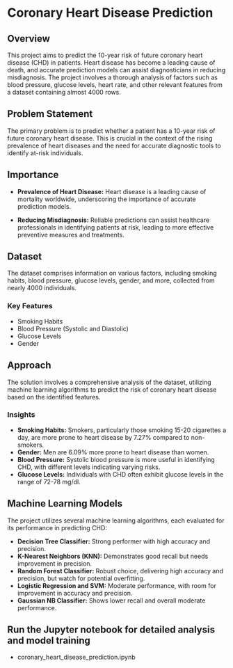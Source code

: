 # Coronary Heart Disease Prediction

## Overview

This project aims to predict the 10-year risk of future coronary heart disease (CHD) in patients. Heart disease has become a leading cause of death, and accurate prediction models can assist diagnosticians in reducing misdiagnosis. The project involves a thorough analysis of factors such as blood pressure, glucose levels, heart rate, and other relevant features from a dataset containing almost 4000 rows.

## Problem Statement

The primary problem is to predict whether a patient has a 10-year risk of future coronary heart disease. This is crucial in the context of the rising prevalence of heart diseases and the need for accurate diagnostic tools to identify at-risk individuals.

## Importance

- **Prevalence of Heart Disease:** Heart disease is a leading cause of mortality worldwide, underscoring the importance of accurate prediction models.
  
- **Reducing Misdiagnosis:** Reliable predictions can assist healthcare professionals in identifying patients at risk, leading to more effective preventive measures and treatments.

## Dataset

The dataset comprises information on various factors, including smoking habits, blood pressure, glucose levels, gender, and more, collected from nearly 4000 individuals.

### Key Features

- Smoking Habits
- Blood Pressure (Systolic and Diastolic)
- Glucose Levels
- Gender

## Approach

The solution involves a comprehensive analysis of the dataset, utilizing machine learning algorithms to predict the risk of coronary heart disease based on the identified features.

### Insights

- **Smoking Habits:** Smokers, particularly those smoking 15-20 cigarettes a day, are more prone to heart disease by 7.27% compared to non-smokers.
- **Gender:** Men are 6.09% more prone to heart disease than women.
- **Blood Pressure:** Systolic blood pressure is more useful in identifying CHD, with different levels indicating varying risks.
- **Glucose Levels:** Individuals with CHD often exhibit glucose levels in the range of 72-78 mg/dl.

## Machine Learning Models

The project utilizes several machine learning algorithms, each evaluated for its performance in predicting CHD:

- **Decision Tree Classifier:** Strong performer with high accuracy and precision.
- **K-Nearest Neighbors (KNN):** Demonstrates good recall but needs improvement in precision.
- **Random Forest Classifier:** Robust choice, delivering high accuracy and precision, but watch for potential overfitting.
- **Logistic Regression and SVM:** Moderate performance, with room for improvement in accuracy and precision.
- **Gaussian NB Classifier:** Shows lower recall and overall moderate performance.

## Run the Jupyter notebook for detailed analysis and model training

- coronary_heart_disease_prediction.ipynb
